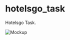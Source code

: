 # hotelsgo_task

Hotelsgo Task.

![Mockup](https://github.com/hasanMohamed99/hotelsgo-task/assets/122566600/d2c5b6e4-28cc-4564-9739-e9a3df5c7b7d)
